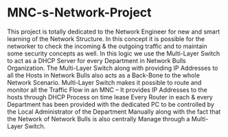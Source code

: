 # MNC-s-Network-Project
This project is totally dedicated to the Network Engineer for new and smart learning of the Network Structure. In this concept it is possible for the networker to check the incoming &amp; the outgoing traffic and to maintain some security concepts as well. In this logic we use the Multi-Layer Switch to act as a DHCP Server for every Department in Network Bulls Organization. The Multi-Layer Switch along with providing IP Addresses to all the Hosts in Network Bulls also acts as a Back-Bone to the whole Network Scenario. Multi-Layer Switch makes it possible to route and monitor all the Traffic Flow in an MNC –  It provides IP Addresses to the hosts through DHCP Process on time lease
Every Router in each & every Department has been provided with the dedicated PC to be controlled by the Local Administrator of the Department Manually along with the fact that the Network of Network Bulls is also centrally Manage through a Multi-Layer Switch.
